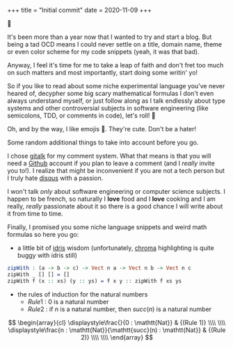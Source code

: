 +++
title = "Initial commit"
date = 2020-11-09
+++

:tada:

It's been more than a year now that I wanted to try and start a blog. But being
a tad OCD means I could never settle on a title, domain name, theme or even
color scheme for my code snippets (yeah, it was that bad).

Anyway, I feel it's time for me to take a leap of faith and don't fret too much
on such matters and most importantly, start doing some writin' yo!

So if you like to read about some niche experimental language you've never
heared of, decypher some big scary mathematical formulas I don't even always
understand myself, or just follow along as I talk endlessly about type systems
and other controversial subjects in software engineering (like semicolons, TDD,
or comments in code), let's roll! :rocket:

Oh, and by the way, I like emojis :rainbow:. They're cute. Don't be a hater!

<!-- more -->

Some random additional things to take into account before you go.

I chose [gitalk](https://github.com/gitalk/gitalk) for my comment system. What
that means is that you will need a [Github](https://github.com/) account if you
plan to leave a comment (and I _really_ invite you to!). I realize that might be
inconvenient if you are not a tech person but I truly hate
[disqus](https://disqus.com/) with a passion.

I won't talk _only_ about software engineering or computer science subjects. I
happen to be french, so naturally I **love** food and I **love** cooking and I
am really, _really_ passionate about it so there is a good chance I will write
about it from time to time.

Finally, I promised you some niche language snippets and weird math formulas so
here you go:

- a little bit of [idris](https://www.idris-lang.org/) wisdom (unfortunately,
  [chroma](https://github.com/alecthomas/chroma/) highlighting is quite buggy
  with idris still)

```idris
zipWith : (a -> b -> c) -> Vect n a -> Vect n b -> Vect n c
zipWith _ [] [] = []
zipWith f (x :: xs) (y :: ys) = f x y :: zipWith f xs ys
```

- the rules of induction for the natural numbers
  - $Rule 1$ : $0$ is a natural number
  - $Rule 2$ : if $n$ is a natural number, then $succ(n)$ is a natural number

$$
\begin{array}{cl}
\displaystyle\frac{}{0 : \mathtt{Nat}} & {(Rule 1)} \\\\ \\\\
\displaystyle\frac{n : \mathtt{Nat}}{\mathtt{succ}(n) : \mathtt{Nat}} & {(Rule 2)} \\\\ \\\\
\end{array}
$$
